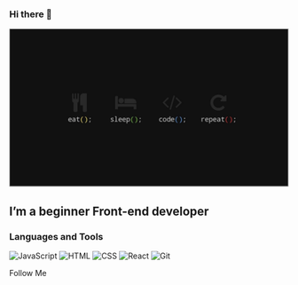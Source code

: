 ### Hi there 👋
[![Header](https://github.com/Askeladd06/Askeladd06/blob/main/assets/2906282.jpg)](https://www.linkedin.com/in/v-toderishen/)

## I’m a beginner Front-end developer

### Languages and Tools
![JavaScript](https://img.shields.io/badge/-JavaScript-yellow?style=for-the-badge&logo=JavaScript&logoColor=323330)
![HTML](https://img.shields.io/badge/-HTML-orange?style=for-the-badge&logo=HTML&logoColor=white)
![CSS](https://img.shields.io/badge/-CSS-yellow?style=for-the-badge&logo=CSS&logoColor=orange)
![React](https://img.shields.io/badge/-React-black?style=for-the-badge&logo=React&logoColor=61DBFB)
![Git](https://img.shields.io/badge/-Git-f34f29?style=for-the-badge&logo=Git&logoColor=white)


Follow Me
















<!-- - 🔭 I’m currently working on ...
- 🌱 I’m currently learning ...
- 👯 I’m looking to collaborate on ...
- 🤔 I’m looking for help with ...
- 💬 Ask me about ...
- 📫 How to reach me: ...
- 😄 Pronouns: ...
- ⚡ Fun fact: ... -->
